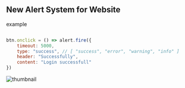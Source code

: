 ## New Alert System for Website

example
``` js

btn.onclick = () => alert.fire({
    timeout: 5000,
    type: "success", // [ "success", "error", "warning", "info" ]
    header: "Successfully",
    content: "Login successfull"
})

```
![thumbnail](https://modulesx1.github.io/Screenshot%202023-06-29%20223434.png)
